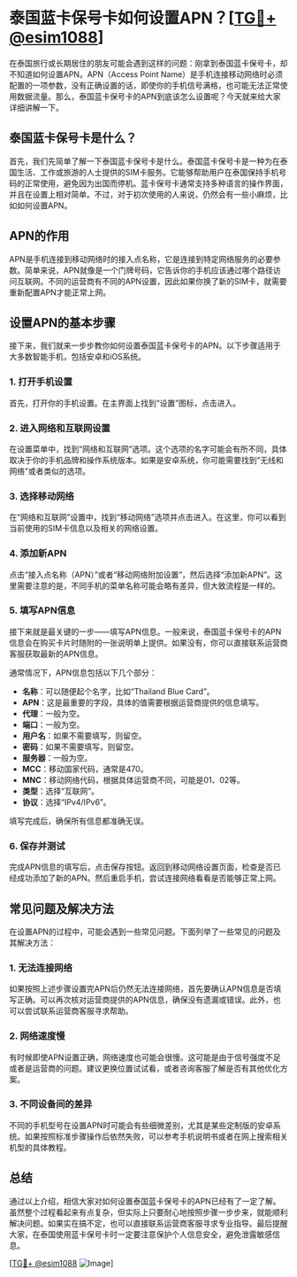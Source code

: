 # 泰国蓝卡保号卡如何设置APN？[[TG💪+ @esim1088](https://t.me/s/esim1088)]

在泰国旅行或长期居住的朋友可能会遇到这样的问题：刚拿到泰国蓝卡保号卡，却不知道如何设置APN。APN（Access Point Name）是手机连接移动网络时必须配置的一项参数，没有正确设置的话，即使你的手机信号满格，也可能无法正常使用数据流量。那么，泰国蓝卡保号卡的APN到底该怎么设置呢？今天就来给大家详细讲解一下。

## 泰国蓝卡保号卡是什么？

首先，我们先简单了解一下泰国蓝卡保号卡是什么。泰国蓝卡保号卡是一种为在泰国生活、工作或旅游的人士提供的SIM卡服务。它能够帮助用户在泰国保持手机号码的正常使用，避免因为出国而停机。蓝卡保号卡通常支持多种语言的操作界面，并且在设置上相对简单。不过，对于初次使用的人来说，仍然会有一些小麻烦，比如如何设置APN。

## APN的作用

APN是手机连接到移动网络时的接入点名称，它是连接到特定网络服务的必要参数。简单来说，APN就像是一个门牌号码，它告诉你的手机应该通过哪个路径访问互联网。不同的运营商有不同的APN设置，因此如果你换了新的SIM卡，就需要重新配置APN才能正常上网。

## 设置APN的基本步骤

接下来，我们就来一步步教你如何设置泰国蓝卡保号卡的APN。以下步骤适用于大多数智能手机，包括安卓和iOS系统。

### 1. 打开手机设置

首先，打开你的手机设置。在主界面上找到“设置”图标，点击进入。

### 2. 进入网络和互联网设置

在设置菜单中，找到“网络和互联网”选项。这个选项的名字可能会有所不同，具体取决于你的手机品牌和操作系统版本。如果是安卓系统，你可能需要找到“无线和网络”或者类似的选项。

### 3. 选择移动网络

在“网络和互联网”设置中，找到“移动网络”选项并点击进入。在这里，你可以看到当前使用的SIM卡信息以及相关的网络设置。

### 4. 添加新APN

点击“接入点名称（APN）”或者“移动网络附加设置”，然后选择“添加新APN”。这里需要注意的是，不同手机的菜单名称可能会略有差异，但大致流程是一样的。

### 5. 填写APN信息

接下来就是最关键的一步——填写APN信息。一般来说，泰国蓝卡保号卡的APN信息会在购买卡片时随附的一张说明单上提供。如果没有，你可以直接联系运营商客服获取最新的APN信息。

通常情况下，APN信息包括以下几个部分：
- **名称**：可以随便起个名字，比如“Thailand Blue Card”。
- **APN**：这是最重要的字段，具体的值需要根据运营商提供的信息填写。
- **代理**：一般为空。
- **端口**：一般为空。
- **用户名**：如果不需要填写，则留空。
- **密码**：如果不需要填写，则留空。
- **服务器**：一般为空。
- **MCC**：移动国家代码，通常是470。
- **MNC**：移动网络代码，根据具体运营商不同，可能是01、02等。
- **类型**：选择“互联网”。
- **协议**：选择“IPv4/IPv6”。

填写完成后，确保所有信息都准确无误。

### 6. 保存并测试

完成APN信息的填写后，点击保存按钮。返回到移动网络设置页面，检查是否已经成功添加了新的APN。然后重启手机，尝试连接网络看看是否能够正常上网。

## 常见问题及解决方法

在设置APN的过程中，可能会遇到一些常见问题。下面列举了一些常见的问题及其解决方法：

### 1. 无法连接网络

如果按照上述步骤设置完APN后仍然无法连接网络，首先要确认APN信息是否填写正确。可以再次核对运营商提供的APN信息，确保没有遗漏或错误。此外，也可以尝试联系运营商客服寻求帮助。

### 2. 网络速度慢

有时候即使APN设置正确，网络速度也可能会很慢。这可能是由于信号强度不足或者是运营商的问题。建议更换位置试试看，或者咨询客服了解是否有其他优化方案。

### 3. 不同设备间的差异

不同的手机型号在设置APN时可能会有些细微差别，尤其是某些定制版的安卓系统。如果按照标准步骤操作后依然失败，可以参考手机说明书或者在网上搜索相关机型的具体教程。

## 总结

通过以上介绍，相信大家对如何设置泰国蓝卡保号卡的APN已经有了一定了解。虽然整个过程看起来有点复杂，但实际上只要耐心地按照步骤一步步来，就能顺利解决问题。如果实在搞不定，也可以直接联系运营商客服寻求专业指导。最后提醒大家，在泰国使用蓝卡保号卡时一定要注意保护个人信息安全，避免泄露敏感信息。

[[TG💪+ @esim1088](https://t.me/s/esim1088) ![Image](https://i.postimg.cc/4NQfJmqS/Snipaste-2025-05-13-00-14-12.png)]